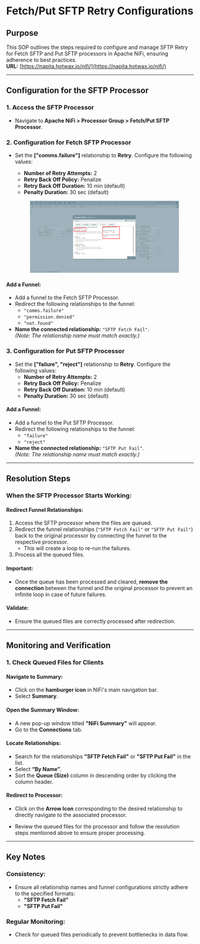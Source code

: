 # Fetch/Put SFTP Retry Configurations

## Purpose
This SOP outlines the steps required to configure and manage SFTP Retry for Fetch SFTP and Put SFTP processors in Apache NiFi, ensuring adherence to best practices.  
**URL:** [https://napita.hotwax.io/nifi/](https://napita.hotwax.io/nifi/)

---

## Configuration for the SFTP Processor

### 1. Access the SFTP Processor
- Navigate to **Apache NiFi > Processor Group > Fetch/Put SFTP Processor**.

### 2. Configuration for Fetch SFTP Processor
- Set the **["comms.failure"]** relationship to **Retry**. Configure the following values:
  - **Number of Retry Attempts:** 2  
  - **Retry Back Off Policy:** Penalize  
  - **Retry Back Off Duration:** 10 min (default)  
  - **Penalty Duration:** 30 sec (default)  
   
   <figure><img src="../.gitbook/assets/fetch_put_sftp1.png" alt=""><figcaption></figcaption></figure>


#### Add a Funnel:
- Add a funnel to the Fetch SFTP Processor.
- Redirect the following relationships to the funnel:
  - `"comms.failure"`  
  - `"permission.denied"`  
  - `"not.found"`
- **Name the connected relationship:** `"SFTP Fetch Fail"`.  
  *(Note: The relationship name must match exactly.)*

### 3. Configuration for Put SFTP Processor
- Set the **["failure", "reject"]** relationship to **Retry**. Configure the following values:
  - **Number of Retry Attempts:** 2  
  - **Retry Back Off Policy:** Penalize  
  - **Retry Back Off Duration:** 10 min (default)  
  - **Penalty Duration:** 30 sec (default)  

#### Add a Funnel:
- Add a funnel to the Put SFTP Processor.
- Redirect the following relationships to the funnel:
  - `"failure"`  
  - `"reject"`
- **Name the connected relationship:** `"SFTP Put Fail"`.  
  *(Note: The relationship name must match exactly.)*

---

## Resolution Steps

### When the SFTP Processor Starts Working:
#### Redirect Funnel Relationships:
1. Access the SFTP processor where the files are queued.
2. Redirect the funnel relationships (`"SFTP Fetch Fail"` or `"SFTP Put Fail"`) back to the original processor by connecting the funnel to the respective processor.  
   - This will create a loop to re-run the failures.
3. Process all the queued files.

#### Important:
- Once the queue has been processed and cleared, **remove the connection** between the funnel and the original processor to prevent an infinite loop in case of future failures.

#### Validate:
- Ensure the queued files are correctly processed after redirection.

---

## Monitoring and Verification

### 1. Check Queued Files for Clients
#### Navigate to Summary:
- Click on the **hamburger icon** in NiFi's main navigation bar.  
- Select **Summary**.

#### Open the Summary Window:
- A new pop-up window titled **"NiFi Summary"** will appear.  
- Go to the **Connections** tab.

#### Locate Relationships:
- Search for the relationships **"SFTP Fetch Fail"** or **"SFTP Put Fail"** in the list.  
- Select **“By Name”**.  
- Sort the **Queue (Size)** column in descending order by clicking the column header.

#### Redirect to Processor:
- Click on the **Arrow Icon** corresponding to the desired relationship to directly navigate to the associated processor.

- Review the queued files for the processor and follow the resolution steps mentioned above to ensure proper processing.

---

## Key Notes

### Consistency:
- Ensure all relationship names and funnel configurations strictly adhere to the specified formats:  
  - **"SFTP Fetch Fail"**  
  - **"SFTP Put Fail"**

### Regular Monitoring:
- Check for queued files periodically to prevent bottlenecks in data flow.
